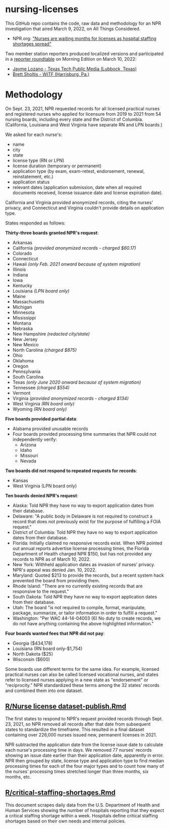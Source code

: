 # nursing-licenses
This GitHub repo contains the code, raw data and methodology for an NPR investigation that aired March 9, 2022, on All Things Considered. 

* NPR.org: ["Nurses are waiting months for licenses as hospital staffing shortages spread"](https://www.npr.org/2022/03/10/1084897499/nurses-are-waiting-months-for-licenses-as-hospital-staffing-shortages-spread)

Two member station reporters produced localized versions and participated in a [reporter roundtable](https://www.npr.org/2022/03/10/1084897499/nurses-are-waiting-months-for-licenses-as-hospital-staffing-shortages-spread) on Morning Edition on March 10, 2022: 

* [Jayme Lozano - Texas Tech Public Media (Lubbock, Texas)](https://radio.kttz.org/news/2022-03-08/data-shows-nurses-may-face-above-average-processing-times-for-licenses-in-texas)
* [Brett Sholtis - WITF (Harrisburg, Pa.)](https://urldefense.com/v3/__https://www.witf.org/2022/03/10/nurses-in-pennsylvania-waited-months-to-get-licenses-to-work-during-historic-staffing-shortage/__;!!Iwwt!CynyfQoW6lmpSOB3yyliU9pazriGPwxigcsXmj9ZnJWW0J-33zzjONglotE$)

# Methodology
On Sept. 23, 2021, NPR requested records for all licensed practical nurses and registered nurses who applied for licensure from 2019 to 2021 from 54 nursing boards, including every state and the District of Columbia. (California, Louisiana and West Virginia have separate RN and LPN boards.)

We asked for each nurse's:

* name
* city
* state
* license type (RN or LPN)
* license duration (temporary or permanent)
* application type (by exam, exam-retest, endorsement, renewal, reinstatement, etc.)
* application status 
* relevant dates (application submission, date when all required documents received, license issuance date and license expiration date). 

California and Virginia provided anonymized records, citing the nurses' privacy, and Connecticut and Virginia couldn't provide details on application type.

States responded as follows: 

**Thirty-three boards granted NPR's request**: 

* Arkansas
* California *(provided anonymized records - charged $60.17)*
* Colorado 
* Connecticut
* Hawaii *(only Feb. 2021 onward because of system migration)*
* Illinois
* Indiana
* Iowa 
* Kentucky 
* Louisiana *(LPN board only)*
* Maine
* Massachusetts 
* Michigan 
* Minnesota 
* Mississippi 
* Montana 
* Nebraska 
* New Hampshire *(redacted city/state)*
* New Jersey 
* New Mexico 
* North Carolina *(charged $875)* 
* Ohio 
* Oklahoma 
* Oregon 
* Pennsylvania 
* South Carolina 
* Texas *(only June 2020 onward because of system migration)* 
* Tennessee *(charged $554)* 
* Vermont 
* Virginia *(provided anonymized records - charged $134)*
* West Virginia *(RN board only)*
* Wyoming *(RN board only)*

**Five boards provided partial data**:

* Alabama provided unusable records
* Four boards provided processing time summaries that NPR could not independently verify:
  + Arizona
  + Idaho
  + Missouri
  + Nevada 

**Two boards did not respond to repeated requests for records**:

* Kansas
* West Virginia (LPN board only)

**Ten boards denied NPR's request**:

* Alaska: Told NPR they have no way to export application dates from their database.
* Delaware: "A public body in Delaware is not required to construct a record that does not previously exist for the purpose of fulfilling a FOIA request."  
* District of Columbia: Told NPR they have no way to export application dates from their database.
* Florida: Initially claimed no responsive records exist. When NPR pointed out annual reports advertise license processing times, the Florida Department of Health charged NPR $150, but has not provided any records to NPR as of March 10, 2022.
* New York: Withheld application dates as invasion of nurses' privacy. NPR's appeal was denied Jan. 10, 2022.
* Maryland: Quoted $213 to provide the records, but a recent system hack prevented the board from providing them.
* Rhode Island: "There are no currently existing records that are responsive to the request."
* South Dakota: Told NPR they have no way to export application dates from their database.
* Utah: The board "is not required to compile, format, manipulate, package, summarize, or tailor information in order to fulfill a request."
* Washington: "Per WAC 44-14-04003 (6) No duty to create records, we do not have anything containing the above highlighted information." 

**Four boards wanted fees that NPR did not pay**:

* Georgia ($434,178)
* Louisiana (RN board only-$1,754)
* North Dakota ($25)
* Wisconsin ($600)

Some boards use different terms for the same idea. For example, licensed practical nurses can also be called licensed vocational nurses, and states refer to licensed nurses applying in a new state as "endorsement" or "reciprocity." NPR standardized these terms among the 32 states' records and combined them into one dataset. 

## [R/Nurse license dataset-publish.Rmd](https://github.com/austinfast/nursing-licenses/blob/main/R/Nurse%20license%20dataset-publish.Rmd)
The first states to respond to NPR's request provided records through Sept. 23, 2021, so NPR removed all records after that date from subsequent states to standardize the timeframe. This resulted in a final dataset containing over 226,000 nurses issued new, permanent licenses in 2021.

NPR subtracted the application date from the license issue date to calculate each nurse's processing time in days. We removed 77 nurses' records showing an issue date earlier than their application date, apparently in error. NPR then grouped by state, license type and application type to find median processing times for each of the four major types and to count how many of the nurses' processing times stretched longer than three months, six months, etc.

## [R/critical-staffing-shortages.Rmd](https://github.com/austinfast/nursing-licenses/blob/main/R/critical-staffing-shortages.Rmd)

This document scrapes daily data from the U.S. Department of Health and Human Services showing the number of hospitals reporting that they expect a critical staffing shortage within a week. Hospitals define critical staffing shortages based on their own needs and internal policies.


